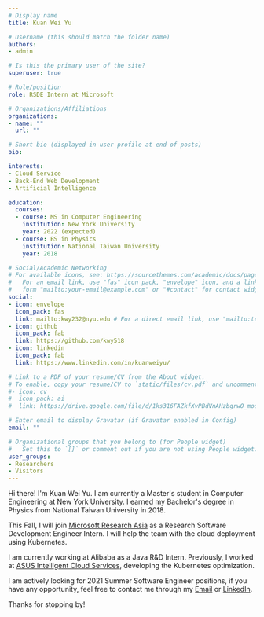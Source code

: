 ```yaml
---
# Display name
title: Kuan Wei Yu

# Username (this should match the folder name)
authors:
- admin

# Is this the primary user of the site?
superuser: true

# Role/position
role: RSDE Intern at Microsoft

# Organizations/Affiliations
organizations:
- name: ""
  url: ""

# Short bio (displayed in user profile at end of posts)
bio: 

interests:
- Cloud Service
- Back-End Web Development
- Artificial Intelligence

education:
  courses:
  - course: MS in Computer Engineering
    institution: New York University
    year: 2022 (expected)
  - course: BS in Physics
    institution: National Taiwan University
    year: 2018

# Social/Academic Networking
# For available icons, see: https://sourcethemes.com/academic/docs/page-builder/#icons
#   For an email link, use "fas" icon pack, "envelope" icon, and a link in the
#   form "mailto:your-email@example.com" or "#contact" for contact widget.
social:
- icon: envelope
  icon_pack: fas
  link: mailto:kwy232@nyu.edu # For a direct email link, use "mailto:test@example.org".
- icon: github
  icon_pack: fab
  link: https://github.com/kwy518
- icon: linkedin
  icon_pack: fab
  link: https://www.linkedin.com/in/kuanweiyu/

# Link to a PDF of your resume/CV from the About widget.
# To enable, copy your resume/CV to `static/files/cv.pdf` and uncomment the lines below.
#- icon: cv
#  icon_pack: ai
#  link: https://drive.google.com/file/d/1ks316FAZkfXvPBdVnAHzbgrwO_mookW3/view?usp=sharing

# Enter email to display Gravatar (if Gravatar enabled in Config)
email: ""

# Organizational groups that you belong to (for People widget)
#   Set this to `[]` or comment out if you are not using People widget.
user_groups:
- Researchers
- Visitors
---
```


Hi there! I'm Kuan Wei Yu. I am currently a Master's student in Computer Engineering at New York University. I earned my Bachelor's degree in Physics from National Taiwan University in 2018.

This Fall, I will join [Microsoft Research Asia](https://www.microsoft.com/en-us/research/lab/microsoft-research-asia/) as a Research Software Development Engineer Intern. I will help the team with the cloud deployment using Kubernetes. 

I am currently working at Alibaba as a Java R&D Intern. Previously, I worked at [ASUS Intelligent Cloud Services](https://aics.asus.com/), developing the Kubernetes optimization.

I am actively looking for 2021 Summer Software Engineer positions, if you have any opportunity, feel free to contact me through my [Email](mailto:kwy232@nyu.edu) or [LinkedIn](https://www.linkedin.com/in/kuanweiyu/). 

Thanks for stopping by!